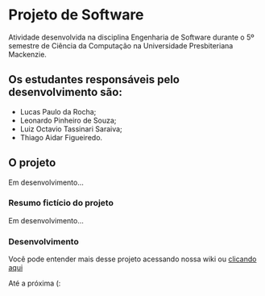  # Projeto de Software

 Atividade desenvolvida na disciplina Engenharia de Software durante o 5º semestre de Ciência da Computação na Universidade Presbiteriana Mackenzie.

 ## Os estudantes responsáveis pelo desenvolvimento são:

 - Lucas Paulo da Rocha;
 - Leonardo Pinheiro de Souza;
 - Luiz Octavio Tassinari Saraiva;
 - Thiago Aidar Figueiredo.

 ## O projeto

 Em desenvolvimento...

 ### Resumo fictício do projeto

 Em desenvolvimento...

 ### Desenvolvimento

 Você pode entender mais desse projeto acessando nossa wiki ou [clicando aqui](https://github.com/Lukxus/Projeto-de-Software/wiki)

 Até a próxima (:

